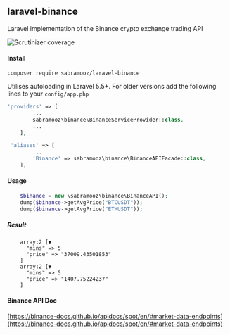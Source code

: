 ## laravel-binance
Laravel implementation of the Binance crypto exchange trading API

![Scrutinizer coverage](https://img.shields.io/scrutinizer/g/sabramooz/laravel-binance?style=for-the-badge)

#### Install

```
composer require sabramooz/laravel-binance
```

Utilises autoloading in Laravel 5.5+. For older versions add the following lines to your `config/app.php`

```php
'providers' => [
        ...
        sabramooz\binance\BinanceServiceProvider::class,
        ...
    ],

 'aliases' => [
        ...
        'Binance' => sabramooz\binance\BinanceAPIFacade::class,
    ],
```

#### Usage

```php
    $binance = new \sabramooz\binance\BinanceAPI();
    dump($binance->getAvgPrice("BTCUSDT"));
    dump($binance->getAvgPrice("ETHUSDT"));
```
##### Result

```text
    array:2 [▼
      "mins" => 5
      "price" => "37009.43501853"
    ]
    array:2 [▼
      "mins" => 5
      "price" => "1407.75224237"
    ]
```

#### Binance API Doc
[https://binance-docs.github.io/apidocs/spot/en/#market-data-endpoints](https://binance-docs.github.io/apidocs/spot/en/#market-data-endpoints)
